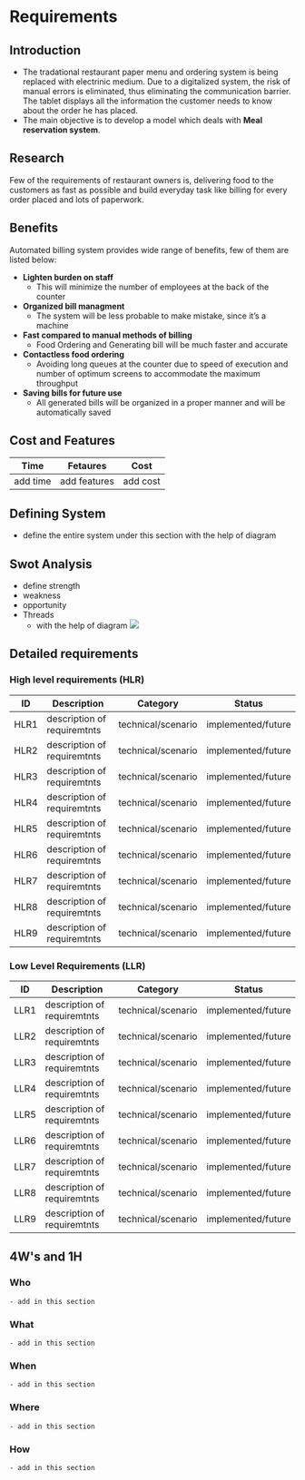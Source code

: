 # Requirements 
 ## Introduction
 * The tradational restaurant paper menu and ordering system is being replaced with electrinic medium.  Due to a digitalized system, the risk of manual errors is eliminated, thus eliminating the communication barrier. The tablet displays all the information the customer needs to know about the order he has placed. 
* The main objective is to develop a model which deals with **Meal reservation system**. 
  
## Research
Few of the requirements of restaurant owners is, delivering food to the customers as fast as possible and build everyday task like billing for every order placed and lots of paperwork.
## Benefits
Automated billing system provides wide range of benefits, few of them are listed below:
 *  **Lighten burden on staff**
    -  This will minimize the number of employees at the back of the counter
 *  **Organized bill managment**
    - The system will be less probable to make mistake, since it’s a machine
 *  **Fast compared to manual methods of billing** 
    - Food Ordering and Generating bill will be much faster and accurate 
 *  **Contactless food ordering**
    - Avoiding long queues at the counter due to speed of execution and number of optimum screens to accommodate the maximum throughput
 *  **Saving bills for future use**
    - All generated bills will be organized in a proper manner and will be automatically saved
  
## Cost and Features
| Time | Fetaures | Cost |
|---|---|---|
|add time| add features |add cost|

## Defining System
* define the entire system under this section with the help of diagram
  
## Swot Analysis
* define strength 
* weakness 
* opportunity
* Threads
    - with the help of diagram
![](https://github.com/GENESIS2021Q1/sdlc-team-36/blob/main/6_ImagesAndVideos/SWOT%20Analysis.png)
  
## Detailed requirements
### High level requirements (HLR)

|ID|Description|Category|Status|
|---|---|---|---|
|HLR1|description of requiremtnts|technical/scenario|implemented/future|
|HLR2|description of requiremtnts|technical/scenario|implemented/future|
|HLR3|description of requiremtnts|technical/scenario|implemented/future|
|HLR4|description of requiremtnts|technical/scenario|implemented/future|
|HLR5|description of requiremtnts|technical/scenario|implemented/future|
|HLR6|description of requiremtnts|technical/scenario|implemented/future|
|HLR7|description of requiremtnts|technical/scenario|implemented/future|
|HLR8|description of requiremtnts|technical/scenario|implemented/future|
|HLR9|description of requiremtnts|technical/scenario|implemented/future|

### Low Level Requirements (LLR)
|ID|Description|Category|Status|
|---|---|---|---|
|LLR1|description of requiremtnts|technical/scenario|implemented/future|
|LLR2|description of requiremtnts|technical/scenario|implemented/future|
|LLR3|description of requiremtnts|technical/scenario|implemented/future|
|LLR4|description of requiremtnts|technical/scenario|implemented/future|
|LLR5|description of requiremtnts|technical/scenario|implemented/future|
|LLR6|description of requiremtnts|technical/scenario|implemented/future|
|LLR7|description of requiremtnts|technical/scenario|implemented/future|
|LLR8|description of requiremtnts|technical/scenario|implemented/future|
|LLR9|description of requiremtnts|technical/scenario|implemented/future|

## 4W's and 1H
### Who
    - add in this section
### What
    - add in this section
### When
    - add in this section
### Where
    - add in this section
### How
    - add in this section

